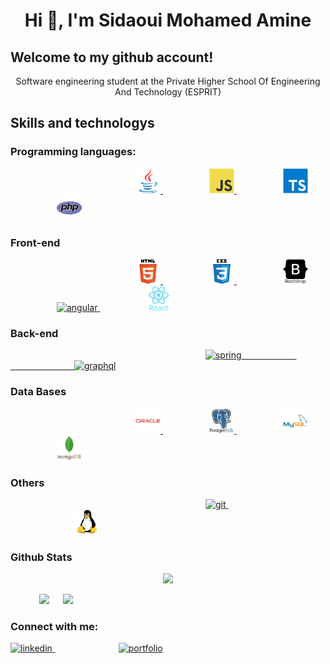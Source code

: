 <h1 align="center">Hi 👋, I'm Sidaoui Mohamed Amine</h1>
<h2 align="left">Welcome to my github account!</h2>
<p align="center">Software engineering student at the Private Higher School Of Engineering And Technology (ESPRIT)</p>
<h2 align="left">Skills and technologys</h2>
<h3 align="left">Programming languages:</h3>
<p align="left"> 
&emsp;&emsp;&emsp;&emsp;&emsp;&emsp;&emsp;&emsp;&emsp;&emsp;&emsp;&emsp;&emsp;&emsp;
 <a  href="https://www.java.com" target="_blank" rel="noreferrer" class="java"> <img src="https://raw.githubusercontent.com/devicons/devicon/master/icons/java/java-original.svg" alt="java" width="40" height="40"/> 
 </a>
&emsp;&emsp;&emsp;&emsp;&emsp;
 <a href="https://developer.mozilla.org/en-US/docs/Web/JavaScript" target="_blank" rel="noreferrer"> <img src="https://raw.githubusercontent.com/devicons/devicon/master/icons/javascript/javascript-original.svg" alt="javascript" width="40" height="40"/> 
 </a>
&emsp;&emsp;&emsp;&emsp;&emsp;
<a href="https://www.typescriptlang.org/" target="_blank" rel="noreferrer"> <img src="https://raw.githubusercontent.com/devicons/devicon/master/icons/typescript/typescript-original.svg" alt="typescript" width="40" height="40"/>
 </a>
&emsp;&emsp;&emsp;&emsp;&emsp;
<a href="https://www.php.net" target="_blank" rel="noreferrer"> <img src="https://raw.githubusercontent.com/devicons/devicon/master/icons/php/php-original.svg" alt="php" width="40" height="40"/> </a>
</p>
<h3 align="left">Front-end</h3>
<p align="left">
&emsp;&emsp;&emsp;&emsp;&emsp;&emsp;&emsp;&emsp;&emsp;&emsp;&emsp;&emsp;&emsp;&emsp;
<a href="https://www.w3.org/html/" target="_blank" rel="noreferrer"> <img src="https://raw.githubusercontent.com/devicons/devicon/master/icons/html5/html5-original-wordmark.svg" alt="html5" width="40" height="40"/> </a>
 &emsp;&emsp;&emsp;&emsp;&emsp;
<a href="https://www.w3schools.com/css/" target="_blank" rel="noreferrer"> 
<img src="https://raw.githubusercontent.com/devicons/devicon/master/icons/css3/css3-original-wordmark.svg" alt="css3" width="40" height="40"/> </a>
 &emsp;&emsp;&emsp;&emsp;&emsp;
<a href="https://getbootstrap.com" target="_blank" rel="noreferrer">
 <img src="https://raw.githubusercontent.com/devicons/devicon/master/icons/bootstrap/bootstrap-plain-wordmark.svg" alt="bootstrap" width="40" height="40"/> </a>
 &emsp;&emsp;&emsp;&emsp;&emsp;
<a href="https://angular.io" target="_blank" rel="noreferrer">
 <img src="https://angular.io/assets/images/logos/angular/angular.svg" alt="angular" width="40" height="40"/> </a> 
 &emsp;&emsp;&emsp;&emsp;&emsp;
 <a href="https://reactjs.org/" target="_blank" rel="noreferrer"> 
<img src="https://raw.githubusercontent.com/devicons/devicon/master/icons/react/react-original-wordmark.svg" alt="react" width="40" height="40"/> </a> 
 </p>
<h3 align"left">Back-end</h3>
<p align="left">
 &emsp;&emsp;&emsp;&emsp;&emsp;&emsp;&emsp;&emsp;&emsp;&emsp;&emsp;&emsp;&emsp;&emsp;&emsp;&emsp;&emsp;&emsp;&emsp;&emsp;&emsp;&emsp;
<a href="https://spring.io/" target="_blank" rel="noreferrer"> <img src="https://www.vectorlogo.zone/logos/springio/springio-icon.svg" alt="spring" width="40" height="40"/> 
&emsp;&emsp;&emsp;&emsp;&emsp;&emsp;
&emsp;&emsp;&emsp;&emsp;&emsp;&emsp;&emsp;
 <a href="https://graphql.org" target="_blank" rel="noreferrer"> <img src="https://www.vectorlogo.zone/logos/graphql/graphql-icon.svg" alt="graphql" width="40" height="40"/> </a>
</p>
 <h3 align="left">Data Bases</h3>
<p align="left"> 
&emsp;&emsp;&emsp;&emsp;&emsp;&emsp;&emsp;&emsp;&emsp;&emsp;&emsp;&emsp;&emsp;&emsp;
 <a href="https://www.oracle.com/" target="_blank" rel="noreferrer"> <img src="https://raw.githubusercontent.com/devicons/devicon/master/icons/oracle/oracle-original.svg" alt="oracle" width="40" height="40"/> </a>
&emsp;&emsp;&emsp;&emsp;&emsp;
<a href="https://www.postgresql.org" target="_blank" rel="noreferrer">
 <img src="https://raw.githubusercontent.com/devicons/devicon/master/icons/postgresql/postgresql-original-wordmark.svg" alt="postgresql" width="40" height="40"/>
</a>
&emsp;&emsp;&emsp;&emsp;&emsp;
 <a href="https://www.mysql.com/" target="_blank" rel="noreferrer">
<img src="https://raw.githubusercontent.com/devicons/devicon/master/icons/mysql/mysql-original-wordmark.svg" alt="mysql" width="40" height="40"/> </a>
 &emsp;&emsp;&emsp;&emsp;&emsp;
 <a href="https://www.mongodb.com/" target="_blank" rel="noreferrer"> 
<img src="https://raw.githubusercontent.com/devicons/devicon/master/icons/mongodb/mongodb-original-wordmark.svg" alt="mongodb" width="40" height="40"/>
</a> 
</p>
<h3 align"left">Others</h3>
<p align="left">
 &emsp;&emsp;&emsp;&emsp;&emsp;&emsp;&emsp;&emsp;&emsp;&emsp;&emsp;&emsp;&emsp;&emsp;&emsp;&emsp;&emsp;&emsp;&emsp;&emsp;&emsp;&emsp;
<a href="https://git-scm.com/" target="_blank" rel="noreferrer"> <img src="https://www.vectorlogo.zone/logos/git-scm/git-scm-icon.svg" alt="git" width="40" height="40"/> </a>  
&emsp;&emsp;&emsp;&emsp;&emsp;&emsp;
&emsp;&emsp;&emsp;&emsp;&emsp;&emsp;&emsp;
<a href="https://www.linux.org/" target="_blank" rel="noreferrer"> <img src="https://raw.githubusercontent.com/devicons/devicon/master/icons/linux/linux-original.svg" alt="linux" width="40" height="40"/> </a>
</p>
<h3 align"left">Github Stats</h3>
 <p align="center" ><img src="https://github-readme-streak-stats.herokuapp.com/?user=sidaouimohamedamine&alt=sidaouimohamedamineshow_icons=true&locale=en&layout=compact&theme=tokyonight" /></p>
 <p align="left">
 &emsp;&emsp;&emsp;
<img src="https://github-readme-stats.vercel.app/api/top-langs?username=sidaouiMohamedamine&show_icons=true&locale=en&layout=compact&theme=tokyonight"/>
&emsp;
<img src="https://github-readme-stats.vercel.app/api?username=sidaouiMohamedamine&show_icons=true&theme-gotham&count_private=true&theme=tokyonight" />
 </p>
<h3 align="left">Connect with me:</h3>
<p align="left">
<a href="https://www.linkedin.com/in/mohamed-amine-sidaoui-447445186/">
<img src="https://camo.githubusercontent.com/10fcc3fc61bbf146537c4f6f5a59a340bd9d030a583f74cce7123bb1faba08b0/68747470733a2f2f696d672e736869656c64732e696f2f62616467652f6c696e6b6564696e2d3041363643323f7374796c653d666f722d7468652d6261646765266c6f676f3d6c696e6b6564696e266c6f676f436f6c6f723d7768697465" alt="linkedin" data-canonical-src="https://img.shields.io/badge/linkedin-0A66C2?style=for-the-badge&amp;logo=linkedin&amp;logoColor=white" style="max-width: 100%;">
 </a>
 &emsp;&emsp;&emsp;&emsp;&emsp;&emsp;&emsp;
 <a href="https://www.example.com">
 <img src="https://camo.githubusercontent.com/852b2b85399123c75fd487d693dd98720016c0e27a9f586e0fa84baa21120ae4/68747470733a2f2f696d672e736869656c64732e696f2f62616467652f6d795f706f7274666f6c696f2d3144413146323f7374796c653d666f722d7468652d6261646765266c6f676f3d6b6f2d6669266c6f676f436f6c6f723d7768697465" alt="portfolio" data-canonical-src="https://img.shields.io/badge/my_portfolio-1DA1F2?style=for-the-badge&amp;logo=ko-fi&amp;logoColor=white" style="max-width: 100%;">
 </a>

